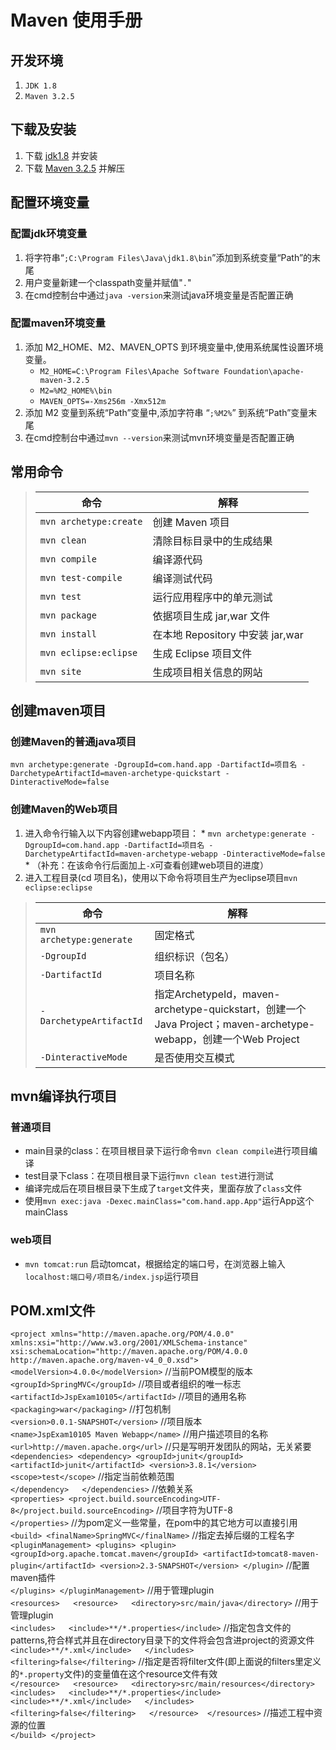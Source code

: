 # Maven 使用手册
## 开发环境
1. ```JDK 1.8```
2. ```Maven 3.2.5```

## 下载及安装
1. 下载 [jdk1.8](http://www.oracle.com/technetwork/java/javase/downloads/index.html) 并安装
2. 下载 [Maven 3.2.5](http://maven.apache.org/download.html) 并解压

## 配置环境变量
### 配置jdk环境变量
1. 将字符串“`;C:\Program Files\Java\jdk1.8\bin`”添加到系统变量“Path”的末尾
2. 用户变量新建一个classpath变量并赋值"`.`"
3. 在cmd控制台中通过`java -version`来测试java环境变量是否配置正确

### 配置maven环境变量
1. 添加 M2_HOME、M2、MAVEN_OPTS 到环境变量中,使用系统属性设置环境变量。
   * `M2_HOME=C:\Program Files\Apache Software Foundation\apache-maven-3.2.5`
   * `M2=%M2_HOME%\bin`
   * `MAVEN_OPTS=-Xms256m -Xmx512m`
2. 添加 M2 变量到系统“Path”变量中,添加字符串 “`;%M2%`” 到系统“Path”变量末尾
3. 在cmd控制台中通过`mvn --version`来测试mvn环境变量是否配置正确

## 常用命令
> | 命令 | 解释 |
> | -------- | -------- |
> | `mvn archetype:create` | 创建 Maven 项目 |
> | `mvn clean` | 清除目标目录中的生成结果 |
> | `mvn compile` | 编译源代码 |
> | `mvn test-compile` | 编译测试代码 |
> | `mvn test` | 运行应用程序中的单元测试 |
> | `mvn package` | 依据项目生成 jar,war 文件 |
> | `mvn install` | 在本地 Repository 中安装 jar,war |
> | `mvn eclipse:eclipse` |  生成 Eclipse 项目文件 |
> | `mvn site` | 生成项目相关信息的网站 |

## 创建maven项目
### 创建Maven的普通java项目 
   ``` mvn archetype:generate -DgroupId=com.hand.app -DartifactId=项目名 -DarchetypeArtifactId=maven-archetype-quickstart -DinteractiveMode=false ```

### 创建Maven的Web项目 
  1. 进入命令行输入以下内容创建webapp项目：
    * ``` mvn archetype:generate -DgroupId=com.hand.app -DartifactId=项目名 -DarchetypeArtifactId=maven-archetype-webapp -DinteractiveMode=false ```
    * （补充：在该命令行后面加上`-X`可查看创建web项目的进度）
  2. 进入工程目录(cd 项目名)，使用以下命令将项目生产为eclipse项目`mvn eclipse:eclipse`

  > | 命令 | 解释 |
  > | -------- | -------- |
  > | `mvn archetype:generate` | 固定格式 |
  > | `-DgroupId` | 组织标识（包名） |
  > | `-DartifactId` | 项目名称 |
  > | `-DarchetypeArtifactId` | 指定ArchetypeId，maven-archetype-quickstart，创建一个Java Project；maven-archetype-webapp，创建一个Web Project |
  > | `-DinteractiveMode` | 是否使用交互模式 |
    
## mvn编译执行项目
### 普通项目
* main目录的class：在项目根目录下运行命令`mvn clean compile`进行项目编译
* test目录下class：在项目根目录下运行`mvn clean test`进行测试
* 编译完成后在项目根目录下生成了`target`文件夹，里面存放了`class`文件
* 使用`mvn exec:java -Dexec.mainClass="com.hand.app.App"`运行App这个mainClass

### web项目
* `mvn tomcat:run` 启动tomcat，根据给定的端口号，在浏览器上输入`localhost:端口号/项目名/index.jsp`运行项目

## POM.xml文件
`<project xmlns="http://maven.apache.org/POM/4.0.0" xmlns:xsi="http://www.w3.org/2001/XMLSchema-instance"
  xsi:schemaLocation="http://maven.apache.org/POM/4.0.0 http://maven.apache.org/maven-v4_0_0.xsd">
  <modelVersion>4.0.0</modelVersion>`  //当前POM模型的版本<br/>
  `<groupId>SpringMVC</groupId>`  //项目或者组织的唯一标志<br/>
  `<artifactId>JspExam10105</artifactId>` //项目的通用名称<br/>
  `<packaging>war</packaging>` //打包机制<br/>
  `<version>0.0.1-SNAPSHOT</version>`  //项目版本<br/>
  `<name>JspExam10105 Maven Webapp</name>`  //用户描述项目的名称<br/>
  `<url>http://maven.apache.org</url>`  //只是写明开发团队的网站，无关紧要<br/>
  `<dependencies>
      <dependency>
        <groupId>junit</groupId>
        <artifactId>junit</artifactId>
        <version>3.8.1</version>
        <scope>test</scope>`  //指定当前依赖范围<br/>
      `</dependency>  
  </dependencies>`  //依赖关系<br/>
  `<properties>
    <project.build.sourceEncoding>UTF-8</project.build.sourceEncoding>`  //项目字符为UTF-8<br/>
  `</properties>`  //为pom定义一些常量，在pom中的其它地方可以直接引用<br/>
  `<build>
    <finalName>SpringMVC</finalName>`  //指定去掉后缀的工程名字<br/>
    `<pluginManagement>
		<plugins>
			<plugin>
				<groupId>org.apache.tomcat.maven</groupId>
				<artifactId>tomcat8-maven-plugin</artifactId>
				<version>2.3-SNAPSHOT</version>
			</plugin>`  //配置maven插件<br/>
		`</plugins>
    </pluginManagement>`  //用于管理plugin<br/>
	`<resources>  
		<resource>  
			<directory>src/main/java</directory>`  //用于管理plugin<br/>
			`<includes>  
				<include>**/*.properties</include>`  //指定包含文件的patterns,符合样式并且在directory目录下的文件将会包含进project的资源文件<br/>
				`<include>**/*.xml</include>  
			</includes>  
			<filtering>false</filtering>`  //指定是否将filter文件(即上面说的filters里定义的```*.property```文件)的变量值在这个resource文件有效<br/>
		`</resource>  
		<resource>  
			<directory>src/main/resources</directory>  
			<includes>  
				<include>**/*.properties</include>  
				<include>**/*.xml</include>  
			</includes>  
			<filtering>false</filtering>  
		</resource> 
	</resources>`  //描述工程中资源的位置<br/>
   `</build>
 </project>`

 
  
  

